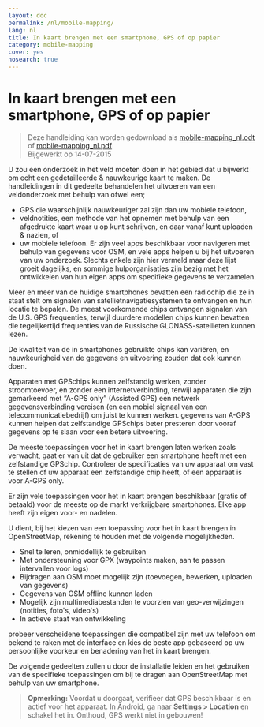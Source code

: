 ```yaml
---
layout: doc
permalink: /nl/mobile-mapping/
lang: nl
title: In kaart brengen met een smartphone, GPS of op papier
category: mobile-mapping
cover: yes
nosearch: true
---
```


In kaart brengen met een smartphone, GPS of op papier
=============================

> Deze handleiding kan worden gedownload als [mobile-mapping_nl.odt](/files/mobile-mapping_nl.odt) of [mobile-mapping_nl.pdf](/files/mobile-mapping_nl.pdf)  
> Bijgewerkt op 14-07-2015  

U zou een onderzoek in het veld moeten doen in het gebied dat u bijwerkt om echt een gedetailleerde & nauwkeurige kaart te maken. De handleidingen in dit gedeelte behandelen het uitvoeren van een veldonderzoek met behulp van ofwel een;  

-  GPS  die waarschijnlijk nauwkeuriger zal zijn dan uw mobiele telefoon,
-  veldnotities, een methode van het opnemen met behulp van een afgedrukte kaart waar u op kunt schrijven, en daar vanaf kunt uploaden & nazien, of
-  uw mobiele telefoon. Er zijn veel apps beschikbaar voor navigeren met behulp van gegevens voor OSM, en vele apps helpen u bij het uitvoeren van uw onderzoek. Slechts enkele zijn hier vermeld maar deze lijst groeit dagelijks, en sommige hulporganisaties zijn bezig met het ontwikkelen van hun eigen apps om specifieke gegevens te verzamelen.  

Meer en meer van de huidige smartphones bevatten een radiochip die ze in staat stelt om
signalen van satellietnavigatiesystemen te ontvangen en hun
locatie te bepalen. De meest voorkomende chips ontvangen signalen van de U.S. GPS
frequenties, terwijl duurdere modellen chips kunnen bevatten die
tegelijkertijd frequenties van de Russische GLONASS-satellieten kunnen lezen.

De kwaliteit van de in smartphones gebruikte chips kan variëren, en nauwkeurigheid van de gegevens
en uitvoering zouden dat ook kunnen doen.

Apparaten met GPSchips kunnen zelfstandig werken, zonder stroomtoevoer, en zonder
een internetverbinding, terwijl apparaten die zijn gemarkeerd met “A-GPS only” (Assisted
GPS) een netwerk gegevensverbinding vereisen (en een mobiel signaal van een
telecommunicatiebedrijf) om juist te kunnen werken. gegevens van A-GPS kunnen helpen
dat zelfstandige GPSchips beter presteren door vooraf gegevens op te slaan voor een betere
uitvoering.

De meeste toepassingen voor het in kaart brengen laten werken zoals verwacht, gaat er van uit dat de gebruiker
een smartphone heeft met een zelfstandige GPSchip. Controleer de specificaties van uw apparaat
om vast te stellen of uw apparaat een zelfstandige chip heeft,
of een apparaat is voor A-GPS only.

Er zijn vele toepassingen voor het in kaart brengen beschikbaar (gratis of betaald) voor
de meeste op de markt verkrijgbare smartphones. Elke app heeft zijn eigen voor- en
nadelen.

U dient, bij het kiezen van een toepassing voor het in kaart brengen in OpenStreetMap,
rekening te houden met de volgende mogelijkheden.

-   Snel te leren, onmiddellijk te gebruiken
-   Met ondersteuning voor GPX (waypoints maken, aan te passen intervallen voor logs)
-   Bijdragen aan OSM moet mogelijk zijn (toevoegen, bewerken, uploaden van gegevens)
-   Gegevens van OSM offline kunnen laden
-   Mogelijk zijn multimediabestanden te voorzien van geo-verwijzingen (notities, foto's, video's)
-   In actieve staat van ontwikkeling

probeer verscheidene toepassingen die compatibel zijn met uw telefoon om
bekend te raken met de interface en kies de beste app gebaseerd op uw
persoonlijke voorkeur en benadering van het in kaart brengen.

<!-- Tijdelijk uitgecommentarieerd omdat tabellen er niet erg netjes uitzien!

Aanbevolen toepassingen voor smartphones / PDA's
-----------------------------------------------------

| Toepassing | Gebruik  | Android  | Blackberry | iOS     | Windows |
| ---------------- | :----: | :------: | :--------: | :-----: | :-----: |
| Geopaparazzi     | m      | O        |            |         |         |
| GPS Essentials   | m      | O        |            |         |         |
| MapZen           | m:p    | O        |            | O       |         |
| Open GPS Tracker | m      | O        |            |         |         |
| OruxMaps         | m      | O        |            |         |         |
| OSMAnd           | m:n:p  | O        | O          | D       |         |
| OSMTracker       | m      | O        |            |         | O       |
| Vespucci         | m:f    | O        |            |         |         |

O - ondersteund, D - in ontwikkeling, m - in kaart brengen, n - navigatie, p - POI bewerken, f - volledige bewerker

-->

De volgende gedeelten zullen u door de installatie leiden en het gebruiken van de specifieke toepassingen
om bij te dragen aan OpenStreetMap met behulp van uw smartphone.

>   **Opmerking:** Voordat u doorgaat, verifieer dat GPS beschikbaar is en
>   actief voor het apparaat. In Android, ga naar **Settings \> Location** en schakel het in.
>   Onthoud, GPS werkt niet in gebouwen!
